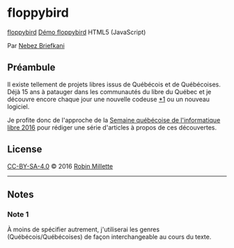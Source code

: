 # floppybird
[floppybird][]
[Démo floppybird][]
HTML5 (JavaScript)

Par [Nebez Briefkani][]

## Préambule
Il existe tellement de projets libres issus de Québécois et de Québécoises.
Déjà 15 ans à patauger dans les communautés du libre du Québec et
je découvre encore chaque jour une nouvelle codeuse [*1][] ou un nouveau logiciel.

Je profite donc de l'approche de la
[Semaine québécoise de l'informatique libre 2016][SQIL] pour rédiger
une série d'articles à propos de ces découvertes.

## License
[CC-BY-SA-4.0][] © 2016 [Robin Millette][]

------

## Notes
### Note 1
À moins de spécifier autrement, j'utiliserai les genres (Québécois/Québécoises)
de façon interchangeable au cours du texte.

[*1]: #note-1
[SQIL]: <http://2016.sqil.info/>
[CC-BY-SA-4.0]: cc-by-sa.md
[Robin Millette]: <http://robin.millette.info/>
[Nebez Briefkani]: <http://nebezb.com/>
[nebez]: <https://github.com/nebez>
[floppybird]: <https://github.com/nebez/floppybird>
[Démo floppybird]: <http://nebezb.com/floppybird/>
